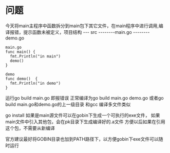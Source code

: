 # 问题
今天将main主程序中函数拆分到main包下其它文件，在main程序中进行调用,编译报错，提示函数未被定义，项目结构
--- src
	--------main.go
	--------demo.go
```
main.go
func main() {
  fmt.Println("in main")
  demo() 
}

demo
func demo()  {
  fmt.Println("in demo")
}
```
运行go build main.go 即报错误
正常编译为go build main.go demo.go 或者go build main.go和demo.go的上一级目录
和gcc 编译多文件类似

go install 如果是main源文件可以在gobin下生成一个可执行的exe文件，
			如果main文件中引入其他包，会在pk目录下生成编译好的.a文件
			方便以后如果在引用这个包，不需要从新编译

官方建议最好将GOBIN目录也加到PATH路径下，以方便gobin下exe文件可以随时运行

